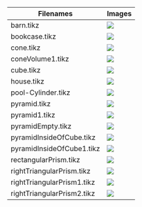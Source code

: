 
| Filenames | Images |
|-----------|--------|
| barn.tikz | ![](https://github.com/bibbca/Tikz-Drawings/blob/master/Solids/barn.png) |
| bookcase.tikz | ![](https://github.com/bibbca/Tikz-Drawings/blob/master/Solids/bookcase.png) |
| cone.tikz | ![](https://github.com/bibbca/Tikz-Drawings/blob/master/Solids/cone.png) |
| coneVolume1.tikz | ![](https://github.com/bibbca/Tikz-Drawings/blob/master/Solids/coneVolume1.png) |
| cube.tikz | ![](https://github.com/bibbca/Tikz-Drawings/blob/master/Solids/cube.png) |
| house.tikz | ![](https://github.com/bibbca/Tikz-Drawings/blob/master/Solids/house.png) |
| pool-Cylinder.tikz | ![](https://github.com/bibbca/Tikz-Drawings/blob/master/Solids/pool-Cylinder.png) |
| pyramid.tikz | ![](https://github.com/bibbca/Tikz-Drawings/blob/master/Solids/pyramid.png) |
| pyramid1.tikz | ![](https://github.com/bibbca/Tikz-Drawings/blob/master/Solids/pyramid1.png) |
| pyramidEmpty.tikz | ![](https://github.com/bibbca/Tikz-Drawings/blob/master/Solids/pyramidEmpty.png) |
| pyramidInsideOfCube.tikz | ![](https://github.com/bibbca/Tikz-Drawings/blob/master/Solids/pyramidInsideOfCube.png) |
| pyramidInsideOfCube1.tikz | ![](https://github.com/bibbca/Tikz-Drawings/blob/master/Solids/pyramidInsideOfCube1.png) |
| rectangularPrism.tikz | ![](https://github.com/bibbca/Tikz-Drawings/blob/master/Solids/rectangularPrism.png) |
| rightTriangularPrism.tikz | ![](https://github.com/bibbca/Tikz-Drawings/blob/master/Solids/rightTriangularPrism.png) |
| rightTriangularPrism1.tikz | ![](https://github.com/bibbca/Tikz-Drawings/blob/master/Solids/rightTriangularPrism1.png) |
| rightTriangularPrism2.tikz | ![](https://github.com/bibbca/Tikz-Drawings/blob/master/Solids/rightTriangularPrism2.png) |